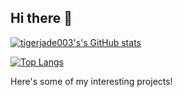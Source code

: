 ## Hi there 👋

[![tigerjade003's's GitHub stats](https://github-readme-stats.vercel.app/api?username=tigerjade003)](https://github.com/anuraghazra/github-readme-stats)

[![Top Langs](https://github-readme-stats.vercel.app/api/top-langs/?username=tigerjade003&layout=donut)](https://github.com/anuraghazra/github-readme-stats)

Here's some of my interesting projects!


<!--
**tigerjade003/tigerjade003** is a ✨ _special_ ✨ repository because its `README.md` (this file) appears on your GitHub profile.

Here are some ideas to get you started:

- 🔭 I’m currently working on ...
- 🌱 I’m currently learning ...
- 👯 I’m looking to collaborate on ...
- 🤔 I’m looking for help with ...
- 💬 Ask me about ...
- 📫 How to reach me: ...
- 😄 Pronouns: ...
- ⚡ Fun fact: ...
-->

